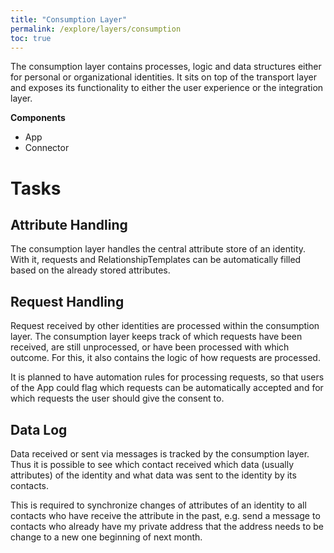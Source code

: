 ```yaml
---
title: "Consumption Layer"
permalink: /explore/layers/consumption
toc: true
---
```


The consumption layer contains processes, logic and data structures either for personal or organizational identities. It sits on top of the transport layer and exposes its functionality to either the user experience or the integration layer.

**Components**

- App
- Connector

# Tasks

## Attribute Handling

The consumption layer handles the central attribute store of an identity. With it, requests and RelationshipTemplates can be automatically filled based on the already stored attributes.

## Request Handling

Request received by other identities are processed within the consumption layer. The consumption layer keeps track of which requests have been received, are still unprocessed, or have been processed with which outcome. For this, it also contains the logic of how requests are processed.

It is planned to have automation rules for processing requests, so that users of the App could flag which requests can be automatically accepted and for which requests the user should give the consent to.

## Data Log

Data received or sent via messages is tracked by the consumption layer. Thus it is possible to see which contact received which data (usually attributes) of the identity and what data was sent to the identity by its contacts.

This is required to synchronize changes of attributes of an identity to all contacts who have receive the attribute in the past, e.g. send a message to contacts who already have my private address that the address needs to be change to a new one beginning of next month.
